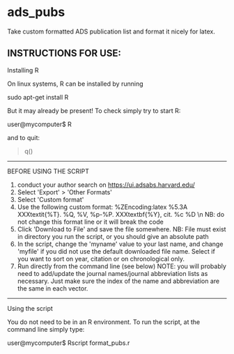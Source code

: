 # ads_pubs
Take custom formatted ADS publication list and format it nicely for latex.

INSTRUCTIONS FOR USE:
-----------
Installing R

On linux systems, R can be installed by running

sudo apt-get install R

But it may already be present!  To check simply try to start R:

user@mycomputer$ R

and to quit:

> q()
-----------
BEFORE USING THE SCRIPT

1) conduct your author search on https://ui.adsabs.harvard.edu/
2) Select 'Export' > 'Other Formats'
3) Select 'Custom format'
4) Use the following custom format:
   %ZEncoding:latex %5.3A XXXtextit{%T}. %Q, %V, %p-%P. XXXtextbf{%Y}, cit. %c %D  \n
      NB: do not change this format line or it will break the code
5) Click 'Download to File' and save the file somewhere.
      NB: File must exist in directory you run the script, or you should give an absolute path
6) In the script, change the 'myname' value to your last name, and change 'myfile' if you did not use the default downloaded file name. Select if you want to sort on year, citation or on chronological only.
7) Run directly from the command line (see below)
NOTE: you will probably need to add/update the journal names/journal abbreviation lists as necessary. Just make sure the index of the name and abbreviation are the same in each vector. 

-----------
Using the script

You do not need to be in an R environment. To run the script, at the command line simply type:

user@mycomputer$ Rscript format_pubs.r
